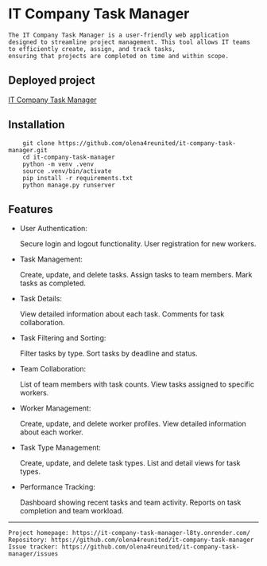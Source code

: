 # IT Company Task Manager

    The IT Company Task Manager is a user-friendly web application
    designed to streamline project management. This tool allows IT teams
    to efficiently create, assign, and track tasks,
    ensuring that projects are completed on time and within scope.

## Deployed project

[IT Company Task Manager](https://it-company-task-manager-l8ty.onrender.com)

## Installation

```shell
    git clone https://github.com/olena4reunited/it-company-task-manager.git
    cd it-company-task-manager
    python -m venv .venv
    source .venv/bin/activate
    pip install -r requirements.txt
    python manage.py runserver
```

## Features

* User Authentication:


    Secure login and logout functionality.
    User registration for new workers.

* Task Management:


    Create, update, and delete tasks.
    Assign tasks to team members.
    Mark tasks as completed.

* Task Details:


    View detailed information about each task.
    Comments for task collaboration.

* Task Filtering and Sorting:


    Filter tasks by type.
    Sort tasks by deadline and status.

* Team Collaboration:


    List of team members with task counts.
    View tasks assigned to specific workers.

* Worker Management:


    Create, update, and delete worker profiles.
    View detailed information about each worker.

* Task Type Management:


    Create, update, and delete task types.
    List and detail views for task types.

* Performance Tracking:


    Dashboard showing recent tasks and team activity.
    Reports on task completion and team workload.

---

    Project homepage: https://it-company-task-manager-l8ty.onrender.com/
    Repository: https://github.com/olena4reunited/it-company-task-manager
    Issue tracker: https://github.com/olena4reunited/it-company-task-manager/issues
